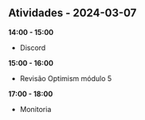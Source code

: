 ## Atividades - 2024-03-07

**14:00 - 15:00**

* Discord

**15:00 - 16:00**

* Revisão Optimism módulo 5

**17:00 - 18:00**

* Monitoria